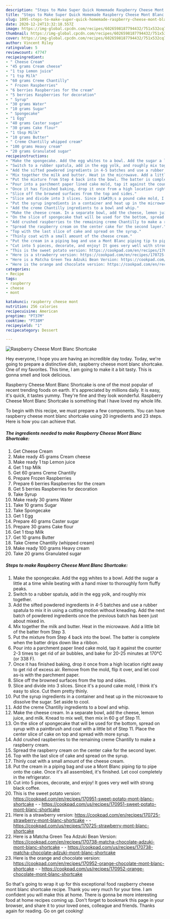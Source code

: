 ```yaml
---
description: "Steps to Make Super Quick Homemade Raspberry Cheese Mont Blanc Shortcake"
title: "Steps to Make Super Quick Homemade Raspberry Cheese Mont Blanc Shortcake"
slug: 1095-steps-to-make-super-quick-homemade-raspberry-cheese-mont-blanc-shortcake
date: 2020-12-24T13:32:18.557Z
image: https://img-global.cpcdn.com/recipes/6026598187794432/751x532cq70/raspberry-cheese-mont-blanc-shortcake-recipe-main-photo.jpg
thumbnail: https://img-global.cpcdn.com/recipes/6026598187794432/751x532cq70/raspberry-cheese-mont-blanc-shortcake-recipe-main-photo.jpg
cover: https://img-global.cpcdn.com/recipes/6026598187794432/751x532cq70/raspberry-cheese-mont-blanc-shortcake-recipe-main-photo.jpg
author: Vincent Riley
ratingvalue: 5
reviewcount: 47747
recipeingredient:
- " Cheese Cream"
- "45 grams Cream cheese"
- "1 tsp Lemon juice"
- "1 tsp Milk"
- "60 grams Creme Chantilly"
- " Frozen Raspberries"
- "6 berries Raspberries for the cream"
- "5 berries Raspberries for decoration"
- " Syrup"
- "30 grams Water"
- "10 grams Sugar"
- " Spongecake"
- "1 Egg"
- "40 grams Caster sugar"
- "30 grams Cake flour"
- "1 tbsp Milk"
- "10 grams Butter"
- " Creme Chantilly whipped cream"
- "100 grams Heavy cream"
- "20 grams Granulated sugar"
recipeinstructions:
- "Make the spongecake. Add the egg whites to a bowl. Add the sugar a little at a time while beating with a hand mixer to thoroughly form fluffy peaks."
- "Switch to a rubber spatula, add in the egg yolk, and roughly mix together."
- "Add the sifted powdered ingredients in 4-5 batches and use a rubber spatula to mix it in using a cutting motion without kneading. Add the next batch of powdered ingredients once the previous batch has been just about mixed in."
- "Mix together the milk and butter. Heat in the microwave. Add a little bit of the batter from Step 3."
- "Put the mixture from Step 4 back into the bowl. The batter is complete when the batter drips down like a ribbon."
- "Pour into a parchment paper lined cake mold, tap it against the counter 2-3 times to get rid of air bubbles, and bake for 20-25 minutes at 170°C (or 338 F)."
- "Once it has finished baking, drop it once from a high location right away to get rid of excess air. Remove from the mold, flip it over, and let cool as-is with the parchment paper."
- "Slice off the browned surfaces from the top and sides."
- "Slice and divide into 3 slices. Since it&#39;s a pound cake mold, I think it&#39;s easy to slice. Cut them pretty thinly."
- "Put the syrup ingredients in a container and heat up in the microwave to dissolve the sugar. Set aside to cool."
- "Add the creme Chantilly ingredients to a bowl and whip."
- "Make the cheese cream. In a separate bowl, add the cheese, lemon juice, and milk. Knead to mix well, then mix in 60 g of Step 11."
- "On the slice of spongecake that will be used for the bottom, spread on syrup with a paintbrush and coat with a little bit of Step 11. Place the center slice of cake on top and spread with more syrup."
- "Add crushed raspberries to the remaining creme Chantilly to make a raspberry cream."
- "Spread the raspberry cream on the center cake for the second layer."
- "Top with the last slice of cake and spread on the syrup."
- "Thinly coat with a small amount of the cheese cream."
- "Put the cream in a piping bag and use a Mont Blanc piping tip to pipe onto the cake. Once it&#39;s all assembled, it&#39;s finished. Let cool completely in the refrigerator."
- "Cut into 5 pieces, decorate, and enjoy! It goes very well with strong black coffee."
- "This is the sweet potato version: https://cookpad.com/en/recipes/170951-sweet-potato-mont-blanc-shortcake  https://cookpad.com/us/recipes/170951-sweet-potato-mont-blanc-shortcake"
- "Here is a strawberry version: https://cookpad.com/en/recipes/170725-strawberry-mont-blanc-shortcake  https://cookpad.com/us/recipes/170725-strawberry-mont-blanc-shortcake"
- "Here is a Matcha Green Tea Adzuki Bean Version: https://cookpad.com/en/recipes/170738-matcha-chocolate-adzuki-mont-blanc-shortcake  https://cookpad.com/us/recipes/170738-matcha-chocolate-adzuki-mont-blanc-shortcake"
- "Here is the orange and chocolate version: https://cookpad.com/en/recipes/170952-orange-chocolate-mont-blanc-shortcake  https://cookpad.com/us/recipes/170952-orange-chocolate-mont-blanc-shortcake"
categories:
- Recipe
tags:
- raspberry
- cheese
- mont

katakunci: raspberry cheese mont 
nutrition: 256 calories
recipecuisine: American
preptime: "PT37M"
cooktime: "PT38M"
recipeyield: "1"
recipecategory: Dessert

---
```



![Raspberry Cheese Mont Blanc Shortcake](https://img-global.cpcdn.com/recipes/6026598187794432/751x532cq70/raspberry-cheese-mont-blanc-shortcake-recipe-main-photo.jpg)

Hey everyone, I hope you are having an incredible day today. Today, we're going to prepare a distinctive dish, raspberry cheese mont blanc shortcake. One of my favorites. This time, I am going to make it a bit tasty. This is gonna smell and look delicious.



Raspberry Cheese Mont Blanc Shortcake is one of the most popular of recent trending foods on earth. It's appreciated by millions daily. It is easy, it's quick, it tastes yummy. They're fine and they look wonderful. Raspberry Cheese Mont Blanc Shortcake is something that I have loved my whole life.


To begin with this recipe, we must prepare a few components. You can have raspberry cheese mont blanc shortcake using 20 ingredients and 23 steps. Here is how you can achieve that.

<!--inarticleads1-->

##### The ingredients needed to make Raspberry Cheese Mont Blanc Shortcake:

1. Get  Cheese Cream
1. Make ready 45 grams Cream cheese
1. Make ready 1 tsp Lemon juice
1. Get 1 tsp Milk
1. Get 60 grams Creme Chantilly
1. Prepare  Frozen Raspberries
1. Prepare 6 berries Raspberries for the cream
1. Get 5 berries Raspberries for decoration
1. Take  Syrup
1. Make ready 30 grams Water
1. Take 10 grams Sugar
1. Take  Spongecake
1. Get 1 Egg
1. Prepare 40 grams Caster sugar
1. Prepare 30 grams Cake flour
1. Get 1 tbsp Milk
1. Get 10 grams Butter
1. Take  Creme Chantilly (whipped cream)
1. Make ready 100 grams Heavy cream
1. Take 20 grams Granulated sugar




<!--inarticleads2-->

##### Steps to make Raspberry Cheese Mont Blanc Shortcake:

1. Make the spongecake. Add the egg whites to a bowl. Add the sugar a little at a time while beating with a hand mixer to thoroughly form fluffy peaks.
1. Switch to a rubber spatula, add in the egg yolk, and roughly mix together.
1. Add the sifted powdered ingredients in 4-5 batches and use a rubber spatula to mix it in using a cutting motion without kneading. Add the next batch of powdered ingredients once the previous batch has been just about mixed in.
1. Mix together the milk and butter. Heat in the microwave. Add a little bit of the batter from Step 3.
1. Put the mixture from Step 4 back into the bowl. The batter is complete when the batter drips down like a ribbon.
1. Pour into a parchment paper lined cake mold, tap it against the counter 2-3 times to get rid of air bubbles, and bake for 20-25 minutes at 170°C (or 338 F).
1. Once it has finished baking, drop it once from a high location right away to get rid of excess air. Remove from the mold, flip it over, and let cool as-is with the parchment paper.
1. Slice off the browned surfaces from the top and sides.
1. Slice and divide into 3 slices. Since it&#39;s a pound cake mold, I think it&#39;s easy to slice. Cut them pretty thinly.
1. Put the syrup ingredients in a container and heat up in the microwave to dissolve the sugar. Set aside to cool.
1. Add the creme Chantilly ingredients to a bowl and whip.
1. Make the cheese cream. In a separate bowl, add the cheese, lemon juice, and milk. Knead to mix well, then mix in 60 g of Step 11.
1. On the slice of spongecake that will be used for the bottom, spread on syrup with a paintbrush and coat with a little bit of Step 11. Place the center slice of cake on top and spread with more syrup.
1. Add crushed raspberries to the remaining creme Chantilly to make a raspberry cream.
1. Spread the raspberry cream on the center cake for the second layer.
1. Top with the last slice of cake and spread on the syrup.
1. Thinly coat with a small amount of the cheese cream.
1. Put the cream in a piping bag and use a Mont Blanc piping tip to pipe onto the cake. Once it&#39;s all assembled, it&#39;s finished. Let cool completely in the refrigerator.
1. Cut into 5 pieces, decorate, and enjoy! It goes very well with strong black coffee.
1. This is the sweet potato version: https://cookpad.com/en/recipes/170951-sweet-potato-mont-blanc-shortcake -  - https://cookpad.com/us/recipes/170951-sweet-potato-mont-blanc-shortcake
1. Here is a strawberry version: https://cookpad.com/en/recipes/170725-strawberry-mont-blanc-shortcake -  - https://cookpad.com/us/recipes/170725-strawberry-mont-blanc-shortcake
1. Here is a Matcha Green Tea Adzuki Bean Version: https://cookpad.com/en/recipes/170738-matcha-chocolate-adzuki-mont-blanc-shortcake -  - https://cookpad.com/us/recipes/170738-matcha-chocolate-adzuki-mont-blanc-shortcake
1. Here is the orange and chocolate version: https://cookpad.com/en/recipes/170952-orange-chocolate-mont-blanc-shortcake -  - https://cookpad.com/us/recipes/170952-orange-chocolate-mont-blanc-shortcake




So that's going to wrap it up for this exceptional food raspberry cheese mont blanc shortcake recipe. Thank you very much for your time. I am confident you will make this at home. There is gonna be more interesting food at home recipes coming up. Don't forget to bookmark this page in your browser, and share it to your loved ones, colleague and friends. Thanks again for reading. Go on get cooking!
